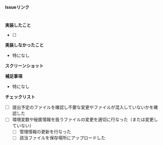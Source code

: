 **Issueリンク**
<!-- #1 とかでリンク作れるから取り組んだ課題をリンクさせる -->
#

**実装したこと**
<!--
実装したことを追記していく
例）
- [x] 献立モデル（MenuModel）の定義
- [x] 今日の献立データをDBから取得するViewModelの定義
-->
- [ ] 

**実装しなかったこと**

- 特になし

**スクリーンショット**
<!-- UIに関する実装の場合はスクショを貼る -->

**補足事項**

- 特になし

**チェックリスト**
<!-- レビューをしてもらう前に自身で確認を行う -->
- [ ] 提出予定のファイルを確認し不要な変更やファイルが混入していないかを確認した
- [ ] 環境変数や秘匿情報を扱うファイルの変更を適切に行なった（または変更していない）
    - [ ] 管理情報の更新を行なった
    - [ ] 該当ファイルを保存場所にアップロードした
